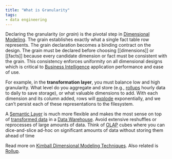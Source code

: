 ```yaml
---
title: "What is Granularity"
tags:
- data engineering
---
```

Declaring the granularity (or _grain_) is the pivotal step in [Dimensional Modeling](term/dimensional%20modeling.md). The grain establishes exactly what a single fact table row represents. The grain declaration becomes a binding contract on the design. The grain must be declared before choosing [[dimensions]] or [[facts]] because every candidate dimension or fact must be consistent with the grain. This consistency enforces uniformity on all dimensional designs which is critical to [Business Intelligence](term/business%20intelligence.md) application performance and ease of use.

For example, in the **transformation layer**, you must balance low and high granularity. What level do you aggregate and store (e.g., [rollups](term/rollup.md) hourly data to daily to save storage), or what valuable dimensions to add. With each dimension and its column added, rows will [explode](https://www.ibm.com/docs/en/ida/9.1.1?topic=phase-step-identify-measures#c_dm_design_cycle_4__c_dm_4_step7) exponentially, and we can’t persist each of these representations to the filesystem.

A [Semantic Layer](term/semantic%20layer.md) is much more flexible and makes the most sense on top of [transformed data](term/data%20transformation.md) in a [Data Warehouse](Data%20Warehouse.md). Avoid extensive reshuffles or reprocesses of large amounts of data. Think of [OLAP](standardised/OLAP%20(online%20analytical%20processing).md) cubes where you can dice-and-slice ad-hoc on significant amounts of data without storing them ahead of time

Read more on [Kimball Dimensional Modeling Techniques](https://www.kimballgroup.com/data-warehouse-business-intelligence-resources/kimball-techniques/dimensional-modeling-techniques/grain/). Also related is [Rollup](term/rollup.md).

